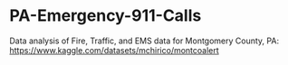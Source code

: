 # PA-Emergency-911-Calls
Data analysis of Fire, Traffic, and EMS data for Montgomery County, PA: https://www.kaggle.com/datasets/mchirico/montcoalert
